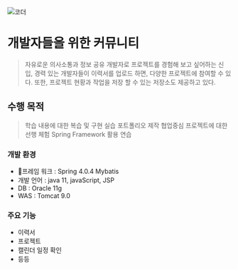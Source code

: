 ﻿



![코더]( https://user-images.githubusercontent.com/83687868/157148403-f140fb5b-e8e9-4d55-9452-2ce54a0c2ae1.png )
# 개발자들을 위한 커뮤니티

> 자유로운 의사소통과 정보 공유
> 개발자로 프로젝트를 경험해 보고 싶어하는 신입, 경력 있는 개발자들이 이력서를 업로드 하면, 다양한 프로젝트에 참여할 수 있다. 
> 또한, 프로젝트 현황과 작업을 저장 할 수 있는 저장소도 제공하고 있다.





## 수행 목적
> 학습 내용에 대한 복습 및 구현 실습 포트폴리오 제작 
>  협업중심 프로젝트에 대한 선행 체험 Spring Framework 활용 연습



### 개발 환경

 - 프레임 워크 : Spring 4.0.4 Mybatis  
 - 개발 언어 : java 11, javaScript, JSP  
 - DB : Oracle 11g  
 - WAS : Tomcat 9.0


### 주요 기능

 - 이력서  
 - 프로젝트   
 - 캘린더 일정 확인      
 - 등등 




